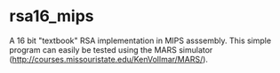 # rsa16_mips
A 16 bit "textbook" RSA implementation in MIPS asssembly.
This simple program can easily be tested using the MARS simulator (http://courses.missouristate.edu/KenVollmar/MARS/).
